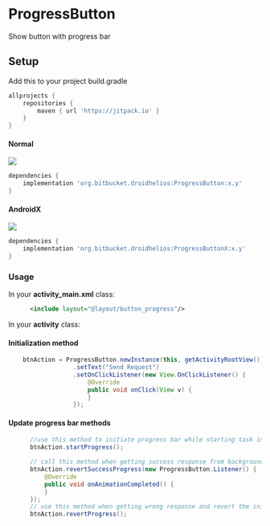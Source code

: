 # ProgressButton
Show button with progress bar
  
## Setup

Add this to your project build.gradle
``` gradle
allprojects {
    repositories {
        maven { url 'https://jitpack.io' }
    }
}
```
#### Normal
[![](https://jitpack.io/v/org.bitbucket.droidhelios/ProgressButton.svg)](https://jitpack.io/#org.bitbucket.droidhelios/ProgressButton)
```gradle
dependencies {
    implementation 'org.bitbucket.droidhelios:ProgressButton:x.y'
}
```

#### AndroidX
[![](https://jitpack.io/v/org.bitbucket.droidhelios/ProgressButton.svg)](https://jitpack.io/#org.bitbucket.droidhelios/ProgressButton)
```gradle
dependencies {
    implementation 'org.bitbucket.droidhelios:ProgressButtonX:x.y'
}
```  
 
### Usage
In your <b>activity_main.xml</b> class: 
```xml 
      <include layout="@layout/button_progress"/>
```

In your <b>activity</b> class:
#### Initialization method
```java 
    btnAction = ProgressButton.newInstance(this, getActivityRootView())
                  .setText("Send Request") 
                  .setOnClickListener(new View.OnClickListener() {
                      @Override
                      public void onClick(View v) { 
                      }
                  });
```

#### Update progress bar methods
```java
      //use this method to initiate progress bar while starting task in background
      btnAction.startProgress();

      // call this method when getting success response from background task
      btnAction.revertSuccessProgress(new ProgressButton.Listener() {
          @Override
          public void onAnimationCompleted() {
          }
      });
      // use this method when getting wrong response and revert the initial stage of button
      btnAction.revertProgress();
```
